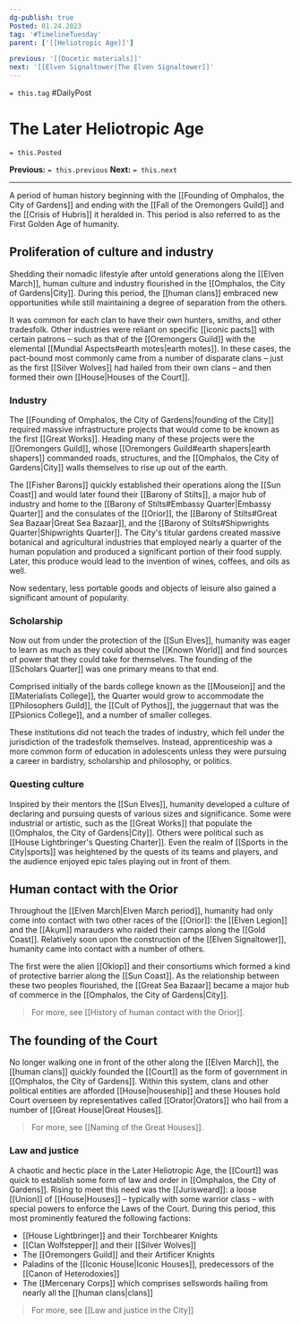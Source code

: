 ```yaml
---
dg-publish: true
Posted: 01.24.2023
tag: '#TimelineTuesday'
parent: ['[[Heliotropic Age]]']

previous: '[[Docetic materials]]'
next: '[[Elven Signaltower|The Elven Signaltower]]'
---
```

`= this.tag` #DailyPost
# The Later Heliotropic Age
`= this.Posted`

**Previous:** `= this.previous`
**Next:** `= this.next`

---

A period of human history beginning with the [[Founding of Omphalos, the City of Gardens]] and ending with the [[Fall of the Oremongers Guild]] and the [[Crisis of Hubris]] it heralded in. This period is also referred to as the First Golden Age of humanity.

## Proliferation of culture and industry

Shedding their nomadic lifestyle after untold generations along the [[Elven March]], human culture and industry flourished in the [[Omphalos, the City of Gardens|City]]. During this period, the [[human clans]] embraced new opportunities while still maintaining a degree of separation from the others.

It was common for each clan to have their own hunters, smiths, and other tradesfolk. Other industries were reliant on specific [[iconic pacts]] with certain patrons – such as that of the [[Oremongers Guild]] with the elemental [[Mundial Aspects#earth motes|earth motes]]. In these cases, the pact-bound most commonly came from a number of disparate clans – just as the first [[Silver Wolves]] had hailed from their own clans – and then formed their own [[House|Houses of the Court]].

### Industry

The [[Founding of Omphalos, the City of Gardens|founding of the City]] required massive infrastructure projects that would come to be known as the first [[Great Works]]. Heading many of these projects were the [[Oremongers Guild]], whose [[Oremongers Guild#earth shapers|earth shapers]] commanded roads, structures, and the [[Omphalos, the City of Gardens|City]] walls themselves to rise up out of the earth.

The [[Fisher Barons]] quickly established their operations along the [[Sun Coast]] and would later found their [[Barony of Stilts]], a major hub of industry and home to the [[Barony of Stilts#Embassy Quarter|Embassy Quarter]] and the consulates of the [[Orior]], the [[Barony of Stilts#Great Sea Bazaar|Great Sea Bazaar]], and the [[Barony of Stilts#Shipwrights Quarter|Shipwrights Quarter]]. The City's titular gardens created massive botanical and agricultural industries that employed nearly a quarter of the human population and produced a significant portion of their food supply. Later, this produce would lead to the invention of wines, coffees, and oils as well.

Now sedentary, less portable goods and objects of leisure also gained a significant amount of popularity.

### Scholarship

Now out from under the protection of the [[Sun Elves]], humanity was eager to learn as much as they could about the [[Known World]] and find sources of power that they could take for themselves. The founding of the [[Scholars Quarter]] was one primary means to that end.

Comprised initially of the bards college known as the [[Mouseion]] and the [[Materialists College]], the Quarter would grow to accommodate the [[Philosophers Guild]], the [[Cult of Pythos]], the juggernaut that was the [[Psionics College]], and a number of smaller colleges.

These institutions did not teach the trades of industry, which fell under the jurisdiction of the tradesfolk themselves. Instead, apprenticeship was a more common form of education in adolescents unless they were pursuing a career in bardistry, scholarship and philosophy, or politics.

### Questing culture

Inspired by their mentors the [[Sun Elves]], humanity developed a culture of declaring and pursuing quests of various sizes and significance. Some were industrial or artistic, such as the [[Great Works]] that populate the [[Omphalos, the City of Gardens|City]]. Others were political such as [[House Lightbringer's Questing Charter]]. Even the realm of [[Sports in the City|sports]] was heightened by the quests of its teams and players, and the audience enjoyed epic tales playing out in front of them.

## Human contact with the Orior

Throughout the [[Elven March|Elven March period]], humanity had only come into contact with two other races of the [[Orior]]: the [[Elven Legion]] and the [[Akụm]] marauders who raided their camps along the [[Gold Coast]]. Relatively soon upon the construction of the [[Elven Signaltower]], humanity came into contact with a number of others.

The first were the alien [[Oklop]] and their consortiums which formed a kind of protective barrier along the [[Sun Coast]]. As the relationship between these two peoples flourished, the [[Great Sea Bazaar]] became a major hub of commerce in the [[Omphalos, the City of Gardens|City]].

> For more, see [[History of human contact with the Orior]].

## The founding of the Court

No longer walking one in front of the other along the [[Elven March]], the [[human clans]] quickly founded the [[Court]] as the form of government in [[Omphalos, the City of Gardens]]. Within this system, clans and other political entities are afforded [[House|houseship]] and these Houses hold Court overseen by representatives called [[Orator|Orators]] who hail from a number of [[Great House|Great Houses]].

> For more, see [[Naming of the Great Houses]].

### Law and justice

A chaotic and hectic place in the Later Heliotropic Age, the [[Court]] was quick to establish some form of law and order in [[Omphalos, the City of Gardens]]. Rising to meet this need was the [[Jurisweard]]: a loose [[Union]] of [[House|Houses]] – typically with some warrior class – with special powers to enforce the Laws of the Court. During this period, this most prominently featured the following factions:

- [[House Lightbringer]] and their Torchbearer Knights
- [[Clan Wolfstepper]] and their [[Silver Wolves]]
- The [[Oremongers Guild]] and their Artificer Knights
- Paladins of the [[Iconic House|Iconic Houses]], predecessors of the [[Canon of Heterodoxies]]
- The [[Mercenary Corps]] which comprises sellswords hailing from nearly all the [[human clans|clans]]

> For more, see [[Law and justice in the City]]
